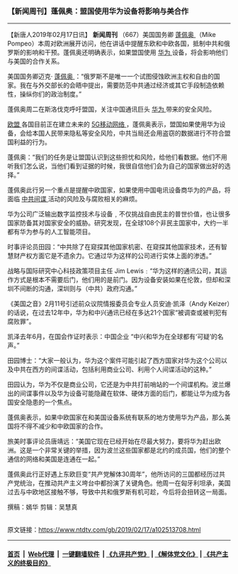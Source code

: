 ### 【新闻周刊】蓬佩奥：盟国使用华为设备将影响与美合作
------------------------

<div class="post_content">
 <p>
  【新唐人2019年02月17日讯】
  <strong>
   新闻周刊
  </strong>
  （667）美国国务卿
  <a href="https://www.ntdtv.com/gb/蓬佩奥.htm">
   蓬佩奥
  </a>
  （Mike Pompeo）本周对欧洲展开访问，他在讲话中提醒东欧和中欧各国，抵制中共和俄罗斯的影响和干预。蓬佩奥还明确表示，如果盟国使用
  <a href="https://www.ntdtv.com/gb/华为.htm">
   华为
  </a>
  设备，将会影响他们与美国的合作关系。
 </p>
 <p>
  美国国务卿迈克‧
  <a href="https://www.ntdtv.com/gb/蓬佩奥.htm">
   蓬佩奥
  </a>
  ：“俄罗斯不是唯一一个试图侵蚀欧洲主权和自由的国家。我在与外交部长的会晤中提出，需要防范中共通过经济或其它手段制造依赖性，操纵你们的政治制度。”
 </p>
 <p>
  蓬佩奥周二在斯洛伐克呼吁盟国，关注中国通讯巨头
  <a href="https://www.ntdtv.com/gb/华为.htm">
   华为
  </a>
  带来的安全风险。
 </p>
 <p>
  <a href="https://www.ntdtv.com/gb/欧盟.htm">
   欧盟
  </a>
  各国目前正在建立未来的
  <a href="https://www.ntdtv.com/gb/5g移动网络.htm">
   5G移动网络
  </a>
  ，蓬佩奥表示，盟国如果使用华为设备，会给本国人民带来隐私等安全风险，中共当局还会用盗窃的数据进行不符合盟国利益的行为。
 </p>
 <p>
  蓬佩奥：“我们的任务是让盟国认识到这些担忧和风险，给他们看数据。他们不用听我们怎么说，当他们看到证据的时候，我很自信他们会为自己的国家做出好的选择。”
 </p>
 <p>
  蓬佩奥此行另一个重点是提醒中欧国家，如果使用中国电讯设备商华为的产品，将面临
  <a href="https://www.ntdtv.com/gb/中共间谍.htm">
   中共间谍
  </a>
  活动的风险及与腐败相关的麻烦。
 </p>
 <p>
  华为公司广泛输出数字监控技术与设备﹐不仅挑战自由民主的普世价值，也让很多国家防备其对国家安全的威胁。研究发现，在全球108个非民主国家中，大约一半都有华为参与的人工智能项目。
 </p>
 <p>
  时事评论员田园：“中共除了在窥探其他国家机密、在窥探其他国家技术，还有智慧财产权方面它是不遗余力。它通过华为这样的公司进行实体上面的渗透。”
 </p>
 <p>
  战略与国际研究中心科技政策项目主任 Jim Lewis﹕“华为这样的通讯公司，其运作方式是根本不需要后门，他们用的是前门。因为设备安装如果在伦敦，但却和深圳不间断的沟通，深圳则与（中共）政府沟通。”
 </p>
 <p>
  《美国之音》2月11号引述前众议院情报委员会专业人员安迪·凯泽（Andy Keizer）的话说，在过去12年中，华为和中兴通讯已经在多达21个国家“被调查或被判犯有腐败罪”。
 </p>
 <p>
  凯泽去年6月，在国会作证时表示：中国企业 “中兴和华为在全球都有‘可疑’的名声。”
 </p>
 <p>
  田园博士：“大家一般认为，华为这个案件可能引起了西方国家对华为这个公司以及中共在西方的间谍活动，包括利用商业公司、利用个人间谍活动的这种。”
 </p>
 <p>
  田园认为，华为不仅是商业公司，它还是为中共打前哨站的一个间谍机构。波兰爆出的间谍事件以及华为设备可能隐藏在软体、硬体方面的后门，都能让华为成为各国安全隐患的一个焦点。
 </p>
 <p>
  蓬佩奥表示，如果中欧国家在和美国设备系统有联系的地方使用华为产品，那么美国将不得不减少和中欧国家的合作。
 </p>
 <p>
  旅美时事评论员唐靖远：“美国它现在已经开始在尽最大努力，要将华为赶出欧洲。这是一个非常关键的举措，因为波兰这些国家都是北约的成员国，他们的整个通信的网络和美国是连通在一起。”
 </p>
 <p>
  蓬佩奥此行正好遇上东欧巨变“共产党解体30周年”，他所访问的三国都经历过共产党统治，在推动共产主义垮台中都扮演了关键角色。他周一在匈牙利坦承，美国过去与中欧地区接触不够，导致中共和俄罗斯有机可趁，今后将会扭转这一局面。
 </p>
 <p>
  撰稿：嫣华 剪辑：吴慧真
 </p>
 <p>
 </p>
 <div class="single_ad">
 </div>
</div>

<br/>原文链接：https://www.ntdtv.com/gb/2019/02/17/a102513708.html


------------------------
#### [首页](https://github.com/gfw-breaker/banned-news/blob/master/README.md) &nbsp;|&nbsp; [Web代理](https://github.com/labour-camp/helloworld) &nbsp;|&nbsp; [一键翻墙软件](https://github.com/gfw-breaker/nogfw/blob/master/README.md) &nbsp;| [《九评共产党》](https://github.com/gfw-breaker/9ping.md/blob/master/README.md#九评之一评共产党是什么) | [《解体党文化》](https://github.com/gfw-breaker/jtdwh.md/blob/master/README.md) | [《共产主义的终极目的》](https://github.com/gfw-breaker/gczydzjmd.md/blob/master/README.md)

